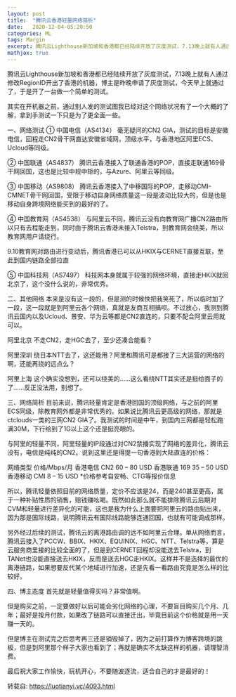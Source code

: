```yaml
---
layout: post
title:  "腾讯云香港轻量网络简析"
date:   2020-12-04-05:20:50
categories: ML
tags: Margin
excerpt: 腾讯云Lighthouse新加坡和香港都已经陆续开放了灰度测试，7.13晚上就有人通过修改RegionID开出了香港的机器，博主是昨晚申请了灰度测试，今天早上就通过了，于是开了一台做一个简单的测试。...
mathjax: true
---
```

腾讯云Lighthouse新加坡和香港都已经陆续开放了灰度测试，7.13晚上就有人通过修改RegionID开出了香港的机器，博主是昨晚申请了灰度测试，今天早上就通过了，于是开了一台做一个简单的测试。

其实在开机器之前，通过别人发的测试图我已经对这个网络状况有了一个大概的了解，拿到手测试一下只是为了更全面一些。

一、网络测试
① 中国电信（AS4134）
毫无疑问的CN2 GIA，测试的目标是安徽电信，回程走CN2骨干网直达安徽省域网，顶级水平，与香港地区阿里ECS、Ucloud等同级。



② 中国联通（AS4837）
腾讯云香港接入了联通香港的POP，直接走联通169骨干网回国，这也是比较中规中矩的，与Azure、阿里云等同级。



③ 中国移动（AS9808）
腾讯云香港接入了中移国际的POP，走移动CMI-CMNET骨干网回国，受限于移动自身网络质量这一段是波动比较大的，但是也是移动自身跨境网络能买到的最好的了。



④ 中国教育网（AS4538）
与阿里云不同，腾讯云没有向教育网广播CN2路由所以只有去程能走到，同时由于腾讯云香港未接入Telstra，到教育网会绕美，所以教育网用户请绕行。



9.10教育网对路由进行变动后，腾讯香港已可以从HKIX与CERNET直接互联，至此到国内链路全部拉直



⑤ 中国科技网（AS7497）
科技网本身就属于较强的网络环境，直接走HKIX就回北京了，这个没什么说的，非常优秀。



二、其他网络
本来是没有这一段的，但是测的时候快把我笑死了，所以临时加了一段，这一段就是到阿里云各个网络，真就是友商互相搞呗。不过放心，我测到腾讯云国内以及Ucloud、景安、华为云等都是CN2直连的，只要不配合阿里云用就可以。

阿里北京
不走CN2，走HGC去了，至少还凑合能看？



阿里深圳
绕日本NTT去了，这还能用？阿里和腾讯可是都接了三大运营的网络的啊，还能再绕的远点么？



阿里上海
这个确实没想到，还可以绕美的……这么看绕NTT其实还是挺给面子的了……反正没法用，别想了。



三、网络简析
目前来说，腾讯轻量肯定是香港回国的顶级网络，与之前的阿里ECS同级，除教育网外都是非常优秀的。如果说比腾讯云更高级的网络，那就是ctclouds一类的三网CN2 GIA了。我测试的时间是中午，到国内三网都是轻松跑满30M，下行给到了1G以上这个还是挺亮眼的。



与阿里的轻量不同，阿里轻量的IP段通过对CN2禁播实现了网络的差异化，腾讯云没有，电信是纯纯的CN2。说到这里还是得提一句香港到大陆直连的价格：

网络类型	价格/Mbps/月
香港电信 CN2	60 – 80 USD
香港联通 169	35 – 50 USD
香港移动 CMI	8 – 15 USD
*价格参考自安畅、CTG等报价信息

所以，腾讯轻量依照目前的网络质量，定价不应该是24，而是240甚至更高，属于一种补贴性质的销售，赔钱赚吆喝。既然如此那么就不能排除腾讯云后期对CVM和轻量进行差异化的可能，这也是我为什么上面要把阿里云的路由贴出来，因为那是国际线路，说明腾讯云有国际线路能够连通回国，也就有可能调成那样。

另外经过后续的测试，腾讯云的离港路由调的远不如阿里云合理。单从网络而言，腾讯云接入了PCCW、BBIX、HKIX、EQUINIX、HGC、NTT、Telstra等，算是云服务商里接的比较全面的了，但是到CERNET回程却没能送去Telstra，到TANet也没能直接送去HKIX，反而是送去HGC走HKIX。这样并不是选择的最优的离港链路，如果想要反代某个地域进行加速，还是先看一看路由究竟是怎么样的比较好。

四、博主态度
首先就是轻量值得买吗？非常值啊。

但是购买之前，一定要做好以后可能会劣化网络的心理，不要盲目购买几个月、几年；最好是按月付款，如果改了链路可以直接迁出，毕竟目前这个价格就是用一天赚一天的。

但是博主在测试完之后思考再三还是销毁掉了，因为之前打算作为博客跨境的跳板，但是到阿里那个样子大家也看到了；再就是确实不太缺这样的机器，请理智消费。

最后祝大家工作愉快，玩机开心，不要随波逐流，适合自己的才是最好的！

转载自: https://luotianyi.vc/4093.html
